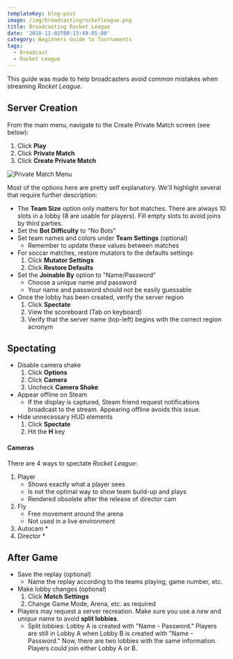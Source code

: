 ```yaml
---
templateKey: blog-post
image: /img/broadcastingrocketleague.png
title: Broadcasting Rocket League
date: '2018-11-02T08:13:49-05:00'
category: Beginners Guide to Tournaments
tags:
  - Broadcast
  - Rocket League
---
```

This guide was made to help broadcasters avoid common mistakes when streaming *Rocket League*.

## Server Creation

From the main menu, navigate to the Create Private Match screen (see below): 

1. Click **Play**
2. Click **Private Match**
3. Click **Create Private Match**

![Private Match Menu](/img/privatematch.jpg)

Most of the options here are pretty self explanatory. We'll highlight several that require further description:

* The **Team Size** option only matters for bot matches. There are always 10 slots in a lobby (8 are usable for players). Fill empty slots to avoid joins by third parties. 
* Set the **Bot Difficulty** to "No Bots"
* Set team names and colors under **Team Settings** (optional)
  * Remember to update these values between matches
* For soccar matches, restore mutators to the defaults settings
  1. Click **Mutator Settings**
  2. Click **Restore Defaults**
* Set the **Joinable By** option to "Name/Password"
  * Choose a unique name and password
  * Your name and password should not be easily guessable
* Once the lobby has been created, verify the server region
  1. Click **Spectate**
  2. View the scoreboard (Tab on keyboard)
  3. Verify that the server name (top-left) begins with the correct region acronym 

## Spectating

* Disable camera shake
   1. Click **Options**
   2. Click **Camera**
   3. Uncheck **Camera Shake**
* Appear offline on Steam
   * If the display is captured, Steam friend request notifications broadcast to the stream. Appearing offline avoids this issue. 
* Hide unnecessary HUD elements
   1. Click **Spectate**
   2. Hit the **H** key

#### Cameras

There are 4 ways to spectate *Rocket League*: 

1. Player
   * Shows exactly what a player sees
   * Is not the optimal way to show team build-up and plays
   * Rendered obsolete after the release of director cam
2. Fly
   * Free movement around the arena
   * Not used in a live environment
3. Autocam
   * 
4. Director
   * 

## After Game
 
* Save the replay (optional)
  * Name the replay according to the teams playing, game number, etc.
* Make lobby changes (optional)
  1. Click **Match Settings**
  2. Change Game Mode, Arena, etc. as required
* Players may request a server recreation. Make sure you use a *new* and *unique* name to avoid **split lobbies**.
  * Split lobbies: Lobby A is created with "Name - Password." Players are still in Lobby A when Lobby B is created with "Name - Password." Now, there are two lobbies with the same information. Players could join either Lobby A or B.
